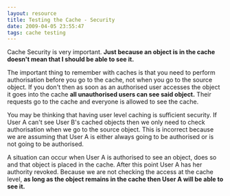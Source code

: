 ```yaml
---
layout: resource
title: Testing the Cache - Security
date: 2009-04-05 23:55:47
tags: cache testing
---
```

Cache Security is very important. **Just because an object is in the cache doesn't mean that I should be able to see it.**

The important thing to remember with caches is that you need to perform authorisation before you go to the cache, not when you go to the source object. If you don't then as soon as an authorised user accesses the object it goes into the cache **all unauthorised users can see said object.** Their requests go to the cache and everyone is allowed to see the cache.

You may be thinking that having user level caching is sufficient security. If User A can't see User B's cached objects then we only need to check authorisation when we go to the source object. This is incorrect because we are assuming that User A is either always going to be authorised or is not going to be authorised.

A situation can occur when User A is authorised to see an object, does so and that object is placed in the cache. After this point User A has her authority revoked. Because we are not checking the access at the cache level, **as long as the object remains in the cache then User A will be able to see it.**